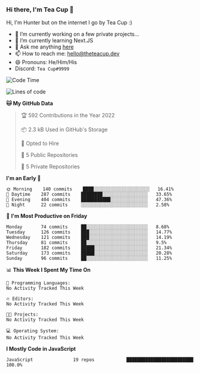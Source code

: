 ### Hi there, I'm Tea Cup 👋 

Hi, I'm Hunter but on the internet I go by Tea Cup :)

- 🔭 I’m currently working on a few private projects...
- 🌱 I’m currently learning Next.JS
- 💬 Ask me anything [here](https://github.com/TheTeaCup/TheTeaCup/issues)
- 📫 How to reach me: [hello@theteacup.dev](mailto:hello@theteacup.dev)
- 😄 Pronouns: He/Him/His
- Discord: `Tea Cup#9999`

<!--START_SECTION:waka-->
![Code Time](http://img.shields.io/badge/Code%20Time-181%20hrs%2052%20mins-blue)

![Lines of code](https://img.shields.io/badge/From%20Hello%20World%20I%27ve%20Written-70%20Thousand%20lines%20of%20code-blue)

**🐱 My GitHub Data** 

> 🏆 592 Contributions in the Year 2022
 > 
> 📦 2.3 kB Used in GitHub's Storage 
 > 
> 💼 Opted to Hire
 > 
> 📜 5 Public Repositories 
 > 
> 🔑 5 Private Repositories  
 > 
**I'm an Early 🐤** 

```text
🌞 Morning    140 commits    ████░░░░░░░░░░░░░░░░░░░░░   16.41% 
🌆 Daytime    287 commits    ████████░░░░░░░░░░░░░░░░░   33.65% 
🌃 Evening    404 commits    ███████████░░░░░░░░░░░░░░   47.36% 
🌙 Night      22 commits     ░░░░░░░░░░░░░░░░░░░░░░░░░   2.58%

```
📅 **I'm Most Productive on Friday** 

```text
Monday       74 commits     ██░░░░░░░░░░░░░░░░░░░░░░░   8.68% 
Tuesday      126 commits    ███░░░░░░░░░░░░░░░░░░░░░░   14.77% 
Wednesday    121 commits    ███░░░░░░░░░░░░░░░░░░░░░░   14.19% 
Thursday     81 commits     ██░░░░░░░░░░░░░░░░░░░░░░░   9.5% 
Friday       182 commits    █████░░░░░░░░░░░░░░░░░░░░   21.34% 
Saturday     173 commits    █████░░░░░░░░░░░░░░░░░░░░   20.28% 
Sunday       96 commits     ██░░░░░░░░░░░░░░░░░░░░░░░   11.25%

```


📊 **This Week I Spent My Time On** 

```text
💬 Programming Languages: 
No Activity Tracked This Week

🔥 Editors: 
No Activity Tracked This Week

🐱‍💻 Projects: 
No Activity Tracked This Week

💻 Operating System: 
No Activity Tracked This Week

```

**I Mostly Code in JavaScript** 

```text
JavaScript               19 repos            █████████████████████████   100.0%

```



<!--END_SECTION:waka-->
